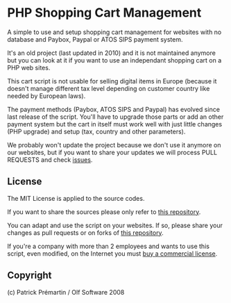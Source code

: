 # PHP Shopping Cart Management

A simple to use and setup shopping cart management for websites with no database and Paybox, Paypal or ATOS SIPS payment system.

It's an old project (last updated in 2010) and it is not maintained anymore but you can look at it if you want to use an independant shopping cart on a PHP web sites.

This cart script is not usable for selling digital items in Europe (because it doesn't manage different tax level depending on customer country like needed by European laws).

The payment methods (Paybox, ATOS SIPS and Paypal) has evolved since last release of the script. You'll have to upgrade those parts or add an other payment system but the cart in itself must work well with just little changes (PHP upgrade) and setup (tax, country and other parameters).

We probably won't update the project because we don't use it anymore on our websites, but if you want to share your updates we will process PULL REQUESTS and check [issues](https://github.com/DeveloppeurPascal/php-shopping-cart-management/issues).

## License

The MIT License is applied to the source codes.

If you want to share the sources please only refer to [this repository](https://github.com/DeveloppeurPascal/php-shopping-cart-management).

You can adapt and use the script on your websites. If so, please share your changes as pull requests or on forks of [this repository](https://github.com/DeveloppeurPascal/php-shopping-cart-management).

If you're a company with more than 2 employees and wants to use this script, even modified, on the Internet you must [buy a commercial license](https://boutique.olfsoftware.fr/l/PHPShoppingCartManagementCommercialLicense).

## Copyright

(c) Patrick Prémartin / Olf Software 2008